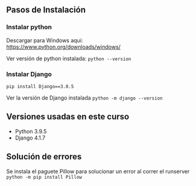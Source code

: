 ## Pasos de Instalación

### Instalar python 
Descargar para Windows aqui: https://www.python.org/downloads/windows/

Ver versión de python instalada:
``
python --version
``
### Instalar Django
``pip install Django==3.0.5``

Ver la versión de Django instalada
``python -m django --version``
## Versiones usadas en este curso
- Python 3.9.5
- Django 4.1.7
## Solución de errores
Se instala el paguete Pillow para solucionar un error al correr el runserver
``
python -m pip install Pillow
``